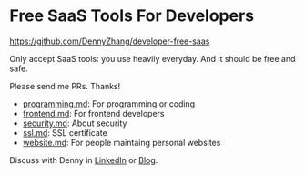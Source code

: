 # Free SaaS Tools For Developers

https://github.com/DennyZhang/developer-free-saas

Only accept SaaS tools: you use heavily everyday. And it should be free and safe.

Please send me PRs. Thanks!

- [programming.md](programming.md): For programming or coding
- [frontend.md](frontend.md): For frontend developers
- [security.md](security.md): About security
- [ssl.md](ssl.md): SSL certificate
- [website.md](website.md): For people maintaing personal websites

Discuss with Denny in [LinkedIn](https://www.linkedin.com/in/dennyzhang001) or [Blog](https://www.dennyzhang.com).
